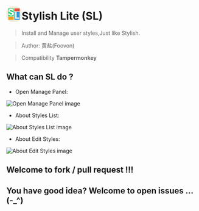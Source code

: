 # <span style="padding: 5px 5px;background: #EEE8D5;display: inline-block;border-radius: 15px;"><svg width="30px" height="30px" viewbox="0 0 100 100" xmlns="http://www.w3.org/2000/svg"><g><rect x="0" y="0" width="30" height="30" fill="none"/></g><g><rect fill="#2ecc71" stroke="#000" stroke-width="0" width="47" height="70"  y="0" x="0"/><rect fill="#3498db" stroke="#000" stroke-width="0" x="53" y="30" width="47" height="70"/><rect fill="#e74c3c" stroke="#000" stroke-width="0" x="53" y="0" width="47" height="25"/><rect fill="#f39c12" stroke="#000" stroke-width="0" x="0" y="75" width="47" height="25"/><text fill="#ffffff" stroke-width="0" x="20" y="57"  font-size="50" font-family="'Courier New', Courier, monospace" text-anchor="start" xml:space="preserve" font-weight="bold" transform="matrix(1.67,0,0,1.9,-35,-45) " stroke="#000">S</text><text fill="#ffffff" stroke-width="0" x="53" y="71"  font-size="48" font-family="'Courier New', Courier, monospace" text-anchor="start" xml:space="preserve" font-weight="bold" transform="matrix(1.65,0,0,1.9,-35,-45) " stroke="#000">L</text></g></svg></span>Stylish Lite (SL)
> Install and Manage user styles,Just like Stylish.

> Author: 黄盐(Foovon)

> Compatibility **Tampermonkey**

## What can SL do ?

- Open Manage Panel:

![Open Manage Panel image](https://github.com/woolition/greasyforks/raw/master/img/styleslite1.png)

- About Styles List:

![About Styles List image](https://github.com/woolition/greasyforks/raw/master/img/styleslite2.png)

- About Edit Styles:

![About Edit Styles image](https://github.com/woolition/greasyforks/raw/master/img/styleslite3.png)

## Welcome to fork / pull request !!!

## You have good idea? Welcome to open issues ... (-_^)
